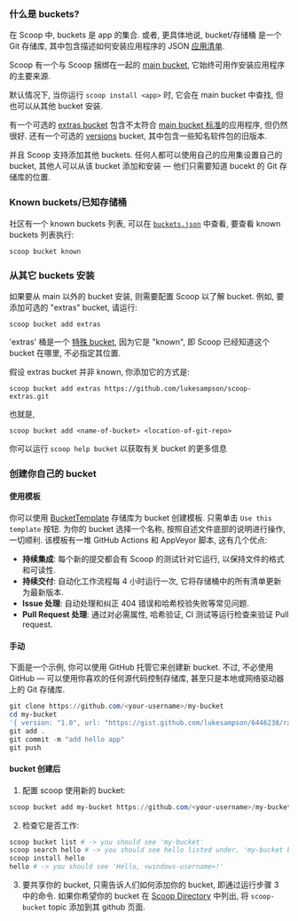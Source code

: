 ### 什么是 buckets?

在 Scoop 中, buckets 是 app 的集合. 或者, 更具体地说, bucket/存储桶 是一个 Git 存储库, 其中包含描述如何安装应用程序的 JSON [应用清单](App-Manifests).

Scoop 有一个与 Scoop 捆绑在一起的 [main bucket](https://github.com/ScoopInstaller/Main/tree/master/bucket), 它始终可用作安装应用程序的主要来源.

默认情况下, 当你运行 `scoop install <app>` 时, 它会在 main bucket 中查找, 但也可以从其他 bucket 安装.

有一个可选的 [extras bucket](https://github.com/lukesampson/scoop-extras) 包含不太符合 [main bucket 标准](https://github.com/lukesampson/scoop/wiki/Criteria-for-including-apps-in-the-main-bucket)的应用程序, 但仍然很好. 还有一个可选的 [versions](https://github.com/ScoopInstaller/Versions) bucket, 其中包含一些知名软件包的旧版本.

并且 Scoop 支持添加其他 buckets. 任何人都可以使用自己的应用集设置自己的 bucket, 其他人可以从该 bucket 添加和安装 — 他们只需要知道 bucekt 的 Git 存储库的位置.

### Known buckets/已知存储桶

社区有一个 known buckets 列表, 可以在 [`buckets.json`](https://github.com/lukesampson/scoop/blob/master/buckets.json) 中查看, 要查看 known buckets 列表执行:

```command line
scoop bucket known
```

### 从其它 buckets 安装

如果要从 main 以外的 bucket 安装, 则需要配置 Scoop 以了解 bucket. 例如, 要添加可选的 "extras" bucket, 请运行:

```command line
scoop bucket add extras
```

'extras' 桶是一个 [特殊 bucket](https://github.com/lukesampson/scoop/blob/master/buckets.json), 因为它是 "known", 即 Scoop 已经知道这个 bucket 在哪里, 不必指定其位置.

假设 extras bucket 并非 known, 你添加它的方式是:

```command line
scoop bucket add extras https://github.com/lukesampson/scoop-extras.git
```

也就是,

```command line
scoop bucket add <name-of-bucket> <location-of-git-repo>
```

你可以运行 `scoop help bucket` 以获取有关 bucket 的更多信息

### 创建你自己的 bucket

#### 使用模板

你可以使用 [BucketTemplate](https://github.com/ScoopInstaller/BucketTemplate) 存储库为 bucket 创建模板. 只需单击 `Use this template` 按钮. 为你的 bucket 选择一个名称, 按照自述文件底部的说明进行操作, 一切顺利. 该模板有一堆 GitHub Actions 和 AppVeyor 脚本, 这有几个优点:
- **持续集成**: 每个新的提交都会有 Scoop 的测试针对它运行, 以保持文件的格式和可读性.
- **持续交付**: 自动化工作流程每 4 小时运行一次, 它将存储桶中的所有清单更新为最新版本.
- **Issue 处理**: 自动处理和纠正 404 错误和哈希校验失败等常见问题.
- **Pull Request 处理**: 通过对必需属性, 哈希验证, CI 测试等运行检查来验证 Pull request.

#### 手动

下面是一个示例, 你可以使用 GitHub 托管它来创建新 bucket. 不过, 不必使用 GitHub — 可以使用你喜欢的任何源代码控制存储库, 甚至只是本地或网络驱动器上的 Git 存储库.

```powershell
git clone https://github.com/<your-username>/my-bucket
cd my-bucket
'{ version: "1.0", url: "https://gist.github.com/lukesampson/6446238/raw/hello.ps1", bin: "hello.ps1" }' > hello.json
git add .
git commit -m "add hello app"
git push
```

#### bucket 创建后

1. 配置 scoop 使用新的 bucket:

```powershell
scoop bucket add my-bucket https://github.com/<your-username>/my-bucket
```

2. 检查它是否工作:

```powershell
scoop bucket list # -> you should see 'my-bucket'
scoop search hello # -> you should see hello listed under, 'my-bucket bucket:'
scoop install hello
hello # -> you should see 'Hello, <windows-username>!'
```

3. 要共享你的 bucket, 只需告诉人们如何添加你的 bucket, 即通过运行步骤 3 中的命令. 如果你希望你的 bucket 在 [Scoop Directory](https://github.com/rasa/scoop-directory) 中列出, 将 `scoop-bucket` topic 添加到其 github 页面.
